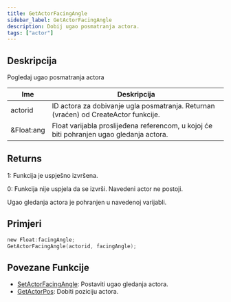 ```yaml
---
title: GetActorFacingAngle
sidebar_label: GetActorFacingAngle
description: Dobij ugao posmatranja actora.
tags: ["actor"]
---
```


<VersionWarn version='SA-MP 0.3.7' />

## Deskripcija

Pogledaj ugao posmatranja actora

| Ime        | Deskripcija                                                                                 |
| ---------- | ------------------------------------------------------------------------------------------- |
| actorid    | ID actora za dobivanje ugla posmatranja. Returnan (vraćen) od CreateActor funkcije.         |
| &Float:ang | Float varijabla proslijeđena referencom, u kojoj će biti pohranjen ugao gledanja actora.   |

## Returns

1: Funkcija je uspješno izvršena.

0: Funkcija nije uspjela da se izvrši. Navedeni actor ne postoji.

Ugao gledanja actora je pohranjen u navedenoj varijabli.

## Primjeri

```c
new Float:facingAngle;
GetActorFacingAngle(actorid, facingAngle);
```

## Povezane Funkcije

- [SetActorFacingAngle](SetActorFacingAngle): Postaviti ugao gledanja actora.
- [GetActorPos](GetActorPos): Dobiti poziciju actora.
